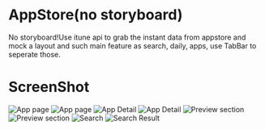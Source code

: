# AppStore(no storyboard)
No storyboard!Use itune api to grab the instant data from appstore and mock a layout and such main feature as search, daily, 
apps, use TabBar to seperate those. 

# ScreenShot
![App page](https://github.com/RobinHe0212/AppStore/blob/master/AppStore/Assets.xcassets/1.jpeg)
![App page](https://github.com/RobinHe0212/AppStore/blob/master/AppStore/Assets.xcassets/2.jpeg)
![App Detail](https://github.com/RobinHe0212/AppStore/blob/master/AppStore/Assets.xcassets/3.jpeg)
![App Detail](https://github.com/RobinHe0212/AppStore/blob/master/AppStore/Assets.xcassets/4.jpeg)
![Preview section](https://github.com/RobinHe0212/AppStore/blob/master/AppStore/Assets.xcassets/7.jpeg)
![Preview section](https://github.com/RobinHe0212/AppStore/blob/master/AppStore/Assets.xcassets/8.jpeg)
![Search](https://github.com/RobinHe0212/AppStore/blob/master/AppStore/Assets.xcassets/5.jpeg)
![Search Result](https://github.com/RobinHe0212/AppStore/blob/master/AppStore/Assets.xcassets/6.jpeg)



